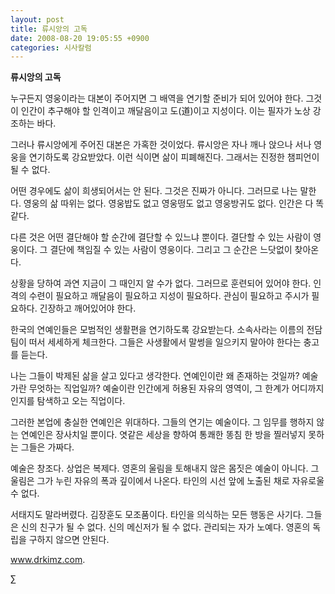 ```yaml
---
layout: post
title: 류시앙의 고독
date: 2008-08-20 19:05:55 +0900
categories: 시사칼럼
---
```

**류시앙의 고독**

누구든지 영웅이라는 대본이 주어지면 그 배역을 연기할 준비가 되어 있어야 한다. 그것이 인간이 추구해야 할 인격이고 깨달음이고 도(道)이고 지성이다. 이는 필자가 노상 강조하는 바다. 

그러나 류시앙에게 주어진 대본은 가혹한 것이었다. 류시앙은 자나 깨나 앉으나 서나 영웅을 연기하도록 강요받았다. 이런 식이면 삶이 피폐해진다. 그래서는 진정한 챔피언이 될 수 없다. 

어떤 경우에도 삶이 희생되어서는 안 된다. 그것은 진짜가 아니다. 그러므로 나는 말한다. 영웅의 삶 따위는 없다. 영웅밥도 없고 영웅떵도 없고 영웅방귀도 없다. 인간은 다 똑같다. 

다른 것은 어떤 결단해야 할 순간에 결단할 수 있느냐 뿐이다. 결단할 수 있는 사람이 영웅이다. 그 결단에 책임질 수 있는 사람이 영웅이다. 그리고 그 순간은 느닷없이 찾아온다. 

상황을 당하여 과연 지금이 그 때인지 알 수가 없다. 그러므로 훈련되어 있어야 한다. 인격의 수련이 필요하고 깨달음이 필요하고 지성이 필요하다. 관심이 필요하고 주시가 필요하다. 긴장하고 깨어있어야 한다. 

한국의 연예인들은 모범적인 생활편을 연기하도록 강요받는다. 소속사라는 이름의 전담팀이 떠서 세세하게 체크한다. 그들은 사생활에서 말썽을 일으키지 말아야 한다는 충고를 듣는다. 

나는 그들이 박제된 삶을 살고 있다고 생각한다. 연예인이란 왜 존재하는 것일까? 예술가란 무엇하는 직업일까? 예술이란 인간에게 허용된 자유의 영역이, 그 한계가 어디까지인지를 탐색하고 오는 직업이다. 

그러한 본업에 충실한 연예인은 위대하다. 그들의 연기는 예술이다. 그 임무를 행하지 않는 연예인은 장사치일 뿐이다. 엿같은 세상을 향하여 통쾌한 똥침 한 방을 찔러넣지 못하는 그들은 가짜다.

예술은 창조다. 상업은 복제다. 영혼의 울림을 토해내지 않은 몸짓은 예술이 아니다. 그 울림은 그가 누린 자유의 폭과 깊이에서 나온다. 타인의 시선 앞에 노출된 채로 자유로울 수 없다. 

서태지도 말라버렸다. 김장훈도 모조품이다. 타인을 의식하는 모든 행동은 사기다. 그들은 신의 친구가 될 수 없다. 신의 메신저가 될 수 없다. 관리되는 자가 노예다. 영혼의 독립을 구하지 않으면 안된다. 

www.drkimz.com.

∑